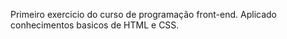 Primeiro exercicio do curso de programação front-end.
Aplicado conhecimentos basicos de HTML e CSS.
